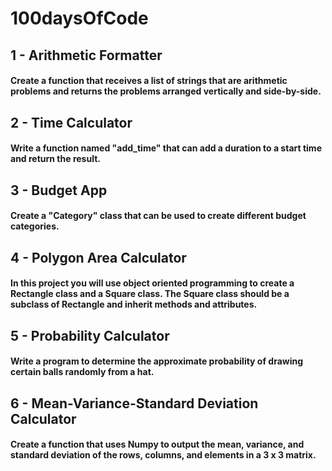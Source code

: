 # 100daysOfCode

## 1 - Arithmetic Formatter

#### Create a function that receives a list of strings that are arithmetic problems and returns the problems arranged vertically and side-by-side.

## 2 - Time Calculator

#### Write a function named "add_time" that can add a duration to a start time and return the result.

## 3 - Budget App

#### Create a "Category" class that can be used to create different budget categories.

## 4 - Polygon Area Calculator

#### In this project you will use object oriented programming to create a Rectangle class and a Square class. The Square class should be a subclass of Rectangle and inherit methods and attributes.

## 5 - Probability Calculator

#### Write a program to determine the approximate probability of drawing certain balls randomly from a hat.

## 6 - Mean-Variance-Standard Deviation Calculator

#### Create a function that uses Numpy to output the mean, variance, and standard deviation of the rows, columns, and elements in a 3 x 3 matrix.
